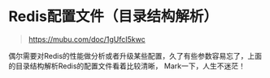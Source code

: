 # Redis配置文件（目录结构解析）
> https://mubu.com/doc/1gUfcI5kwc

偶尔需要对Redis的性能做分析或者升级某些配置，久了有些参数容易忘了，上面的目录结构解析Redis的配置文件看着比较清晰，
Mark一下，人生不迷茫！